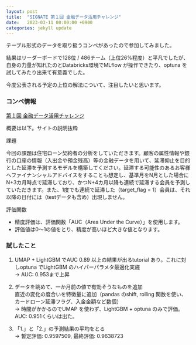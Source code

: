 ```yaml
---
layout: post
title:  "SIGNATE 第１回 金融データ活用チャレンジ"
date:   2023-03-11 00:00:00 +0900
categories: jekyll update
---
```


テーブル形式のデータを取り扱うコンペがあったので参加してみました。

結果はリーダーボードで128位 / 486チーム（上位26%程度）と平凡でしたが、自身の力量が知れたのとDatabricks環境でMLflow が操作できたり、optuna を試してみたり出来て有意義でした。

今度公表される予定の上位の解法について、注目したいと思います。

### コンペ情報
[第１回 金融データ活用チャレンジ](https://signate.jp/competitions/841)

概要は以下。サイトの説明抜粋

課題  
  
今回の課題は住宅ローン契約者の分析をしていただきます。顧客の属性情報や銀行の口座の情報（入出金や預金残高）等の金融データを用いて、延滞抑止を目的とした延滞を予測するモデルを構築してください。延滞する可能性のあるお客様へファイナンシャルアドバイスをすることも想定し、基準月をN月とした場合にN+3カ月時点で延滞しており、かつN+4カ月以降も連続で延滞する会員を予測していただきます。また、1度でも連続で延滞した（target_flag = 1）会員は、それ以降の日付には（testデータも含め）出現しません。

評価関数
- 精度評価は、評価関数「AUC（Area Under the Curve）」を使用します。
- 評価値は0～1の値をとり、精度が高いほど大きな値となります。

### 試したこと
1. UMAP + LightGBM でAUC 0.89 以上の結果が出るtutorial あり。これに対しoptuna でLightGBM のハイパーパラメタ最適化実施  
  -> AUC: 0.953まで上昇

2. データを眺めて、一か月前の値で有効そうなものを追加  
  直近の変化の度合いを特徴量に追加（pandas のshift, rolling 関数を使い、カードローン延滞フラグ、入金金額など数個）  
  -> 時間がかかるのでUMAP を使わず、LightGBM + optuna のみで評価。AUC: 0.951くらいは出た。

3. 「1.」と「2.」の予測結果の平均をとる  
  -> 暫定評価: 0.9597509, 最終評価: 0.9638723


